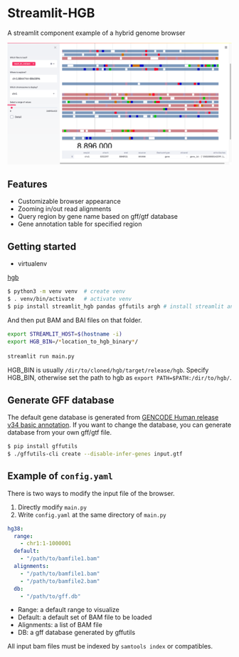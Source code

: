 # Streamlit-HGB

A streamlit component example of a hybrid genome browser

![streamlit](Streamlit.png)

## Features

* Customizable browser appearance
* Zooming in/out read alignments
* Query region by gene name based on gff/gtf database
* Gene annotation table for specified region

## Getting started

* virtualenv

[hgb](https://github.com/6br/hgb) 

```bash
$ python3 -m venv venv  # create venv
$ . venv/bin/activate   # activate venv
$ pip install streamlit_hgb pandas gffutils argh # install streamlit and dependencies
```

And then put BAM and BAI files on that folder.

```bash
export STREAMLIT_HOST=$(hostname -i)
export HGB_BIN=/*location_to_hgb_binary*/

streamlit run main.py 
```

HGB_BIN is usually `/dir/to/cloned/hgb/target/release/hgb`. Specify HGB_BIN, otherwise set the path to hgb as `export PATH=$PATH:/dir/to/hgb/`.

## Generate GFF database

The default gene database is generated from [GENCODE Human release v34 basic annotation](https://www.gencodegenes.org/human/).
If you want to change the database, you can generate database from your own gff/gtf file.

```bash
$ pip install gffutils
$ ./gffutils-cli create --disable-infer-genes input.gtf
```

## Example of `config.yaml`

There is two ways to modify the input file of the browser.

1. Directly modify `main.py`
2. Write `config.yaml` at the same directory of `main.py`

```yaml
hg38:
  range: 
    - chr1:1-1000001
  default:
    - "/path/to/bamfile1.bam"
  alignments: 
    - "/path/to/bamfile1.bam"
    - "/path/to/bamfile2.bam"
  db:
    - "/path/to/gff.db"
```

* Range: a default range to visualize
* Default: a default set of BAM file to be loaded
* Alignments: a list of BAM file
* DB: a gff database generated by gffutils

All input bam files must be indexed by `samtools index` or compatibles.


